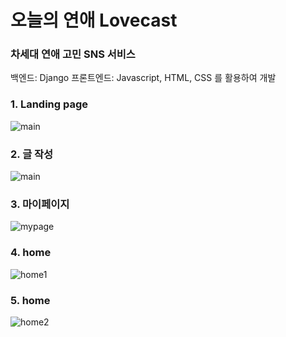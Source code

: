 # 오늘의 연애 Lovecast

### 차세대 연애 고민 SNS 서비스 

백엔드: Django
프론트엔드: Javascript, HTML, CSS 를 활용하여 개발

### 1. Landing page
![main](./githubImageSources/1.png)

### 2. 글 작성
![main](./githubImageSources/2.png)

### 3. 마이페이지
![mypage](./githubImageSources/3.png)

### 4. home
![home1](./githubImageSources/4.png)

### 5. home
![home2](./githubImageSources/img5.png)

